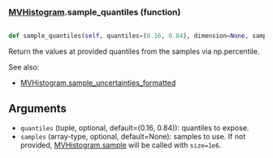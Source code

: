 ### [MVHistogram](MVHistogram.md).sample_quantiles (function)


```py

def sample_quantiles(self, quantiles=(0.16, 0.84), dimension=None, samples=None)

```



Return the values at provided quantiles from the samples via np.percentile.

See also:
* [MVHistogram.sample_uncertainties_formatted](MVHistogram.sample_uncertainties_formatted.md)

Arguments
-----------
* `quantiles` (tuple, optional, default=(0.16, 0.84)): quantiles
    to expose.
* `samples` (array-type, optional, default=None): samples to use.  If
    not provided, [MVHistogram.sample](MVHistogram.sample.md) will be called with `size=1e6`.

